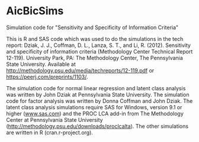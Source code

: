 # AicBicSims
Simulation code for "Sensitivity and Specificity of Information Criteria" 

This is R and SAS code which was used to do the simulations in the tech report:
Dziak, J. J., Coffman, D. L., Lanza, S. T., and Li, R. (2012). Sensitivity
and specificity of information criteria (Methodology Center Technical Report 12-119).
University Park, PA: The Methodology Center, The Pennsylvania State University. 
Available at http://methodology.psu.edu/media/techreports/12-119.pdf or 
https://peerj.com/preprints/1103/.

The simulation code for normal linear regression and latent class analysis was
written by John Dziak at Pennsylvania State University.  The simulation code 
for factor analysis was written by Donna Coffman and John Dziak.  The latent 
class analysis simulations require SAS for Windows, version 9.1 or higher 
(www.sas.com) and the PROC LCA add-in from The Methodology Center at Pennsylvania 
State University (http://methodology.psu.edu/downloads/proclcalta).  The other
simulations are written in R (cran.r-project.org).
